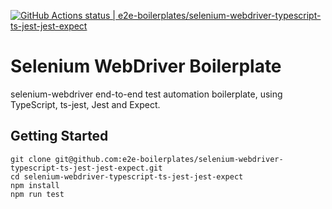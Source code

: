 [![GitHub Actions status | e2e-boilerplates/selenium-webdriver-typescript-ts-jest-jest-expect](https://github.com/e2e-boilerplates/selenium-webdriver-typescript-ts-jest-jest-expect/workflows/selenium-webdriver-typescript-ts-jest-jest-expect/badge.svg)](https://github.com/e2e-boilerplates/selenium-webdriver-typescript-ts-jest-jest-expect/actions?workflow=selenium-webdriver-typescript-ts-jest-jest-expect)

# Selenium WebDriver Boilerplate

selenium-webdriver end-to-end test automation boilerplate, using TypeScript, ts-jest, Jest and Expect.

## Getting Started

    git clone git@github.com:e2e-boilerplates/selenium-webdriver-typescript-ts-jest-jest-expect.git
    cd selenium-webdriver-typescript-ts-jest-jest-expect
    npm install
    npm run test
